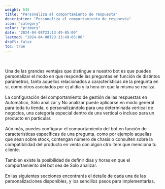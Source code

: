 ```yaml
---
weight: 515
title: "Personaliza el comportamiento de respuesta"
description: "Personaliza el comportamiento de respuesta"
icon: "category"
color: "primary"
date: "2024-04-08T23:13:49-05:00"
lastmod: "2024-04-08T23:13:49-05:00"
draft: false
toc: true
---
```

<br></br>
Una de las grandes ventajas que distingue a nuestro bot es que puedes personalizar el modo en que responde las preguntas en función de distintos parámetros, tanto aquellos relacionados a características de la pregunta en sí, como otros asociados por ej al día y la hora en que la misma se realiza.<br></br>
La configuración del comportamiento de gestión de las respuestas en Automático, Sólo analizar y No analizar puede aplicarse en modo general para toda tu tienda, o personalizándolo para una determinada vertical de negocios, una categoría especial dentro de una vertical o incluso para un producto en particular. 
<br></br>
Aún más, puedes configurar el comportamiento del bot en función de características específicas de una pregunta, como por ejemplo aquellas que sean sobre stock, contengan número de chasis o consulten sobre la compatibilidad del producto en venta con algún otro ítem que menciona tu cliente.
<br></br>
También existe la posibilidad de definir días y horas en que el comportamiento del bot sea de Sólo analizar.
<br></br>
En las siguientes secciones encontrarás el detalle de cada una de las personalizaciones disponibles, y los sencillos pasos para implementarlas.

